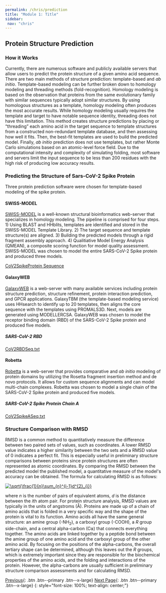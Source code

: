 ```yaml
---
permalink: /chris/prediction
title: "Module 1: Title"
sidebar: 
 nav: "chris"
---
```



## Protein Structure Prediction

### How it Works
Currently, there are numerous software and publicly available servers that allow users to predict the protein structure of a given amino acid sequence. There are two main methods of structure prediction: template-based and *ab initio*. Template-based modeling can be further broken down to homology modeling and threading methods (fold-recognition). Homology modeling is based on the observation that proteins from the same evolutionary family with similar sequences typically adopt similar structures. By using homologous structures as a template, homology modeling often produces the most accurate results. While homology modeling usually requires the template and target to have notable sequence identity, threading does not have this limitation. This method creates structure predictions by placing or “threading” each amino acid in the target sequence to template structures from a constructed non-redundant template database, and then assessing how well it fits. Then, the best-fit templates are used to build the predicted model. Finally, *ab initio* prediction does not use templates, but rather Monte Carlo simulations based on an atomic-level force field. Due to the computational intensity and complexity of simulating folding, most software and servers limit the input sequence to be less than 200 residues with the high risk of producing low accuracy results.

### Predicting the Structure of Sars-CoV-2 Spike Protein
Three protein prediction software were chosen for template-based modeling of the spike protein.
#### SWISS-MODEL
[SWISS-MODEL](https://swissmodel.expasy.org/) is a well-known structural bioinformatics web-server that specializes in homology modeling. The pipeline is comprised for four steps. 1) Using BLAST and HHblits, templates are identified and stored in the SWISS-MODEL Template Library. 2) The target sequence and template structure(s) are aligned. 3) Building the predicted models through a rigid fragment assembly approach. 4) Qualitiative Model Energy Analysis (QMEAN), a composite scoring function for model quality assessment. SWISS-MODEL was chosen to model the entire SARS-CoV-2 Spike protein and produced three models.

[CoV2SpikeProtein Sequence](/files/CoV2SpikeProteinSeq.txt)

#### GalaxyWEB
[GalaxyWEB](http://galaxy.seoklab.org/) is a web-server with many available services including protein structure prediction, structure refinement, protein interaction prediction, and GPCR applications. GalaxyTBM (the template-based modeling service) uses HHsearch to identify up to 20 templates, then aligns the core sequence with the templates using PROMALS3D. Next, models are generated using MODELLERCSA. GalaxyWEB was chosen to model the receptor binding domain (RBD) of the SARS-CoV-2 Spike protein and produced five models.
##### SARS-CoV-2 RBD

<a href="/_pages/chris/files/CoV2SpikeRBDSeq.txt" download>CoV2RBDSeq.txt</a>

#### Robetta
[Robetta](https://robetta.bakerlab.org/) is a web-server that provides comparative and *ab initio* modeling of protein domains by utilizing the Rosetta fragment insertion method and de novo protocols. It allows for custom sequence alignments and can model multi-chain complexes. Robetta was chosen to model a single chain of the SARS-CoV-2 Spike protein and produced five models.

##### SARS-CoV-2 Spike Protein Chain A

<a href="/_pages/chris/files/CoV2SpikeASeq.txt" download>CoV2SpikeASeq.txt</a>

### Structure Comparison with RMSD
RMSD is a common method to quantitatively measure the difference between two paired sets of values, such as coordinates. A lower RMSD value indicates a higher similarity between the two sets and a RMSD value of 0 indicates a perfect fit. This is especially useful in preliminary structure comparisons between proteins since protein structures are often represented as atomic coordinates. By comparing the RMSD between the predicted model the published model, a quantitative measure of the model's accuracy can be obtained. The formula for calculating RMSD is as follows:

<a href="https://www.codecogs.com/eqnedit.php?latex=\sqrt{\frac{1}{n}\sum_{n}^{i-1}d^{2}_{i}}" target="_blank"><img src="https://latex.codecogs.com/gif.latex?\sqrt{\frac{1}{n}\sum_{n}^{i-1}d^{2}_{i}}" title="\sqrt{\frac{1}{n}\sum_{n}^{i-1}d^{2}_{i}}" /></a>

where *n* is the number of pairs of equivalent atoms, *d* is the distance between the *i*th atom pair. For protein structure analysis, RMSD values are typically in the units of angstroms (Å). Proteins are made up of a chain of amino acids that is folded in a very specific way and the shape of the protein is vital to its function. Amino acids all have the same general structure: an amine group (-NH<sub>2</sub>), a carboxyl group (-COOH), a *R* group side-chain, and a central alpha-carbon (C⍺) that connects everything together. The amino acids are linked together by a peptide bond between the amine group of one amino acid and the carboxyl group of the other amino acid. By focusing on the positions of the alpha-carbons, the overall tertiary shape can be determined, although this leaves out the *R* groups, which is extremely important since they are responsible for the biochemical properties of the amino acids, and the folding and interactions of the protein. However, the alpha-carbons are usually sufficient in preliminary structure comparison assessments and for calculating RMSD.


[Previous](home){: .btn .btn--primary .btn--x-large} [Next Page](rmsd_prody){: .btn .btn--primary .btn--x-large}
{: style="font-size: 100%; text-align: center;"}


